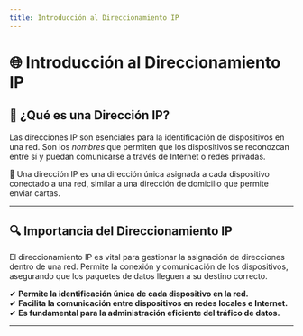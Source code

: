 ```yaml
---
title: Introducción al Direccionamiento IP
---
```


# 🌐 Introducción al Direccionamiento IP

## 📌 ¿Qué es una Dirección IP?

Las direcciones IP son esenciales para la identificación de dispositivos en una red. Son los *nombres* que permiten que los dispositivos se reconozcan entre sí y puedan comunicarse a través de Internet o redes privadas.

<div class="custom-quote">📍 Una dirección IP es una dirección única asignada a cada dispositivo conectado a una red, similar a una dirección de domicilio que permite enviar cartas.</div>

---

## 🔍 Importancia del Direccionamiento IP

El direccionamiento IP es vital para gestionar la asignación de direcciones dentro de una red. Permite la conexión y comunicación de los dispositivos, asegurando que los paquetes de datos lleguen a su destino correcto.

✔ **Permite la identificación única de cada dispositivo en la red.**  
✔ **Facilita la comunicación entre dispositivos en redes locales e Internet.**  
✔ **Es fundamental para la administración eficiente del tráfico de datos.**  

---

